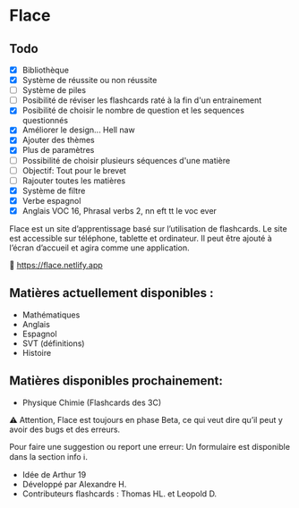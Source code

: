 # Flace

## Todo

- [x] Bibliothèque
- [x] Système de réussite ou non réussite
- [ ] Système de piles
- [ ] Posibilité de réviser les flashcards raté à la fin d'un entrainement
- [x] Posibilité de choisir le nombre de question et les sequences questionnés
- [x] Améliorer le design... Hell naw
- [x] Ajouter des thèmes
- [x] Plus de paramètres
- [ ] Possibilité de choisir plusieurs séquences d'une matière
- [ ] Objectif: Tout pour le brevet
- [ ] Rajouter toutes les matières
- [x] Système de filtre
- [x] Verbe espagnol
- [x] Anglais VOC 16, Phrasal verbs 2, nn eft tt le voc ever
 
Flace est un site d’apprentissage basé sur l’utilisation de flashcards.
Le site est accessible sur téléphone, tablette et ordinateur. Il peut être ajouté à l’écran d’accueil et agira comme une application.

📎 https://flace.netlify.app

## Matières actuellement disponibles :
* Mathématiques
* Anglais
* Espagnol
* SVT (définitions)
* Histoire


## Matières disponibles prochainement:
* Physique Chimie (Flashcards des 3C)


⚠️ Attention, Flace est toujours en phase Beta, ce qui veut dire qu’il peut y avoir des bugs et des erreurs.

Pour faire une suggestion ou report une erreur:
Un formulaire est disponible dans la section info ℹ️.


- Idée de Arthur 19
- Développé par Alexandre H. 
- Contributeurs flashcards : Thomas HL. et Leopold D.


